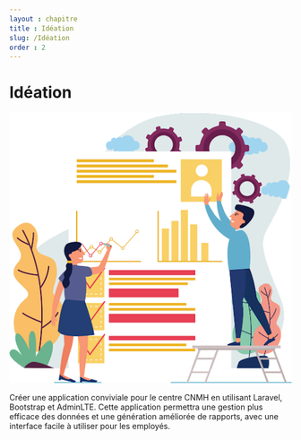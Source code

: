 ```yaml
---
layout : chapitre
title : Idéation
slug: /Idéation
order : 2
---
```

# Idéation 
![Idéation](./Idéation/images/Idéation.png)

Créer une application conviviale pour le centre CNMH en utilisant Laravel, Bootstrap et AdminLTE. Cette application permettra une gestion plus efficace des données et une génération améliorée de rapports, avec une interface facile à utiliser pour les employés.